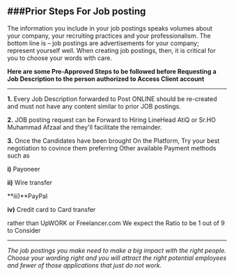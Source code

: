 ###Prior Steps For Job posting
----------------------

The information you include in your job postings speaks volumes about your company, your recruiting practices and your professionalism. 
The bottom line is – job postings are advertisements for your company; represent yourself well.
When creating job postings, then, it is critical for you to choose your words with care.

**Here are some Pre-Approved Steps to be followed before Requesting a Job Description to the person authorized to Access Client account**

--------------
**1.** Every Job Description forwarded to Post ONLINE should be re-created and must not have any content similar to prior JOB postings.

**2.** JOB posting request can be Forward to Hiring LineHead AtiQ or Sr.HO Muhammad Afzaal and they'll facilitate the remainder.

**3.** Once the Candidates have been brought On the Platform, Try your best negotiation to covince them preferring Other available Payment methods such as

**i)** Payoneer

**ii)** Wire transfer

**iii)**PayPal

**iv)** Credit card to Card transfer

rather than UpWORK or Freelancer.com
We expect the Ratio to be 1 out of 9 to Consider

------------
*The job postings you make need to make a big impact with the right people.
Choose your wording right and you will attract the right potential employees and fewer of those applications that 
just do not work.*

